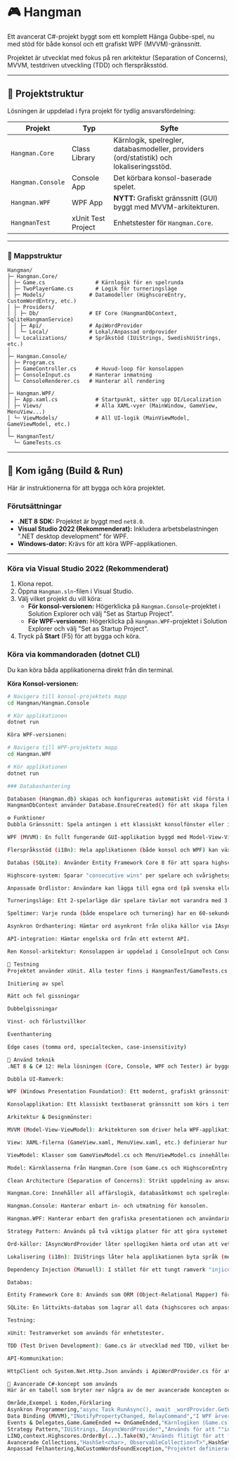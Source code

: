﻿# 🎮 Hangman

Ett avancerat C#-projekt byggt som ett komplett Hänga Gubbe-spel, nu med stöd för både konsol och ett grafiskt WPF (MVVM)-gränssnitt.

Projektet är utvecklat med fokus på ren arkitektur (Separation of Concerns), MVVM, testdriven utveckling (TDD) och flerspråksstöd.

---

## 📁 Projektstruktur

Lösningen är uppdelad i fyra projekt för tydlig ansvarsfördelning:

| Projekt | Typ | Syfte |
|---|---|---|
| `Hangman.Core` | Class Library | Kärnlogik, spelregler, databasmodeller, providers (ord/statistik) och lokaliseringsstöd. |
| `Hangman.Console` | Console App | Det körbara konsol-baserade spelet. |
| `Hangman.WPF` | WPF App | **NYTT:** Grafiskt gränssnitt (GUI) byggt med MVVM-arkitekturen. |
| `HangmanTest` | xUnit Test Project | Enhetstester för `Hangman.Core`. |

---

### 🧱 Mappstruktur
```
Hangman/
├─ Hangman.Core/
│ ├─ Game.cs                # Kärnlogik för en spelrunda
│ ├─ TwoPlayerGame.cs       # Logik för turneringsläge
│ ├─ Models/              # Datamodeller (HighscoreEntry, CustomWordEntry, etc.)
│ ├─ Providers/
│ │ ├─ Db/                # EF Core (HangmanDbContext, SqliteHangmanService)
│ │ ├─ Api/               # ApiWordProvider
│ │ └─ Local/             # Lokal/Anpassad ordprovider
│ └─ Localizations/       # Språkstöd (IUiStrings, SwedishUiStrings, etc.)
│
├─ Hangman.Console/
│ ├─ Program.cs
│ ├─ GameController.cs      # Huvud-loop för konsolappen
│ ├─ ConsoleInput.cs      # Hanterar inmatning
│ └─ ConsoleRenderer.cs   # Hanterar all rendering
│
├─ Hangman.WPF/
│ ├─ App.xaml.cs            # Startpunkt, sätter upp DI/Localization
│ ├─ Views/                 # Alla XAML-vyer (MainWindow, GameView, MenuView...)
│ └─ ViewModels/            # All UI-logik (MainViewModel, GameViewModel, etc.)
│
└─ HangmanTest/
  └─ GameTests.cs
```
---

## 🚀 Kom igång (Build & Run)

Här är instruktionerna för att bygga och köra projektet.

### Förutsättningar

* **.NET 8 SDK:** Projektet är byggt med `net8.0`.
* **Visual Studio 2022 (Rekommenderat):** Inkludera arbetsbelastningen ".NET desktop development" för WPF.
* **Windows-dator:** Krävs för att köra WPF-applikationen.

---

### Köra via Visual Studio 2022 (Rekommenderat)

1.  Klona repot.
2.  Öppna `Hangman.sln`-filen i Visual Studio.
3.  Välj vilket projekt du vill köra:
    * **För konsol-versionen:** Högerklicka på `Hangman.Console`-projektet i Solution Explorer och välj "Set as Startup Project".
    * **För WPF-versionen:** Högerklicka på `Hangman.WPF`-projektet i Solution Explorer och välj "Set as Startup Project".
4.  Tryck på **Start** (F5) för att bygga och köra.

### Köra via kommandoraden (dotnet CLI)

Du kan köra båda applikationerna direkt från din terminal.

**Köra Konsol-versionen:**
```bash
# Navigera till konsol-projektets mapp
cd Hangman/Hangman.Console

# Kör applikationen
dotnet run

Köra WPF-versionen:

# Navigera till WPF-projektets mapp
cd Hangman.WPF

# Kör applikationen
dotnet run

### Databashantering

Databasen (Hangman.db) skapas och konfigureras automatiskt vid första körningen. 
HangmanDbContext använder Database.EnsureCreated() för att skapa filen i bin/Debug/net8.0-mappen. Ingen manuell migrering eller setup krävs.

⚙️ Funktioner
Dubbla Gränssnitt: Spela antingen i ett klassiskt konsolfönster eller i ett modernt WPF-gränssnitt.

WPF (MVVM): En fullt fungerande GUI-applikation byggd med Model-View-ViewModel-arkitektur, vilket separerar UI (View) från logik (ViewModel).

Flerspråksstöd (i18n): Hela applikationen (både konsol och WPF) kan växla mellan svenska och engelska med hjälp av ett Strategy Pattern (IUiStrings).

Databas (SQLite): Använder Entity Framework Core 8 för att spara highscores och anpassade ord i en lokal SQLite-databas (Hangman.db).

Highscore-system: Sparar "consecutive wins" per spelare och svårighetsgrad i databasen.

Anpassade Ordlistor: Användare kan lägga till egna ord (på svenska eller engelska) via gränssnittet, vilka sparas permanent i databasen.

Turneringsläge: Ett 2-spelarläge där spelare tävlar mot varandra med 3 "liv" var.

Speltimer: Varje runda (både enspelare och turnering) har en 60-sekunders timer.

Asynkron Ordhantering: Hämtar ord asynkront från olika källor via IAsyncWordProvider (API, lokal lista, databas).

API-integration: Hämtar engelska ord från ett externt API.

Ren Konsol-arkitektur: Konsolappen är uppdelad i ConsoleInput och ConsoleRenderer för bättre Separation of Concerns.

🧪 Testning
Projektet använder xUnit. Alla tester finns i HangmanTest/GameTests.cs och täcker:

Initiering av spel

Rätt och fel gissningar

Dubbelgissningar

Vinst- och förlustvillkor

Eventhantering

Edge cases (tomma ord, specialtecken, case-insensitivity)

🧠 Använd teknik
.NET 8 & C# 12: Hela lösningen (Core, Console, WPF och Tester) är byggd på den senaste .NET 8-plattformen och använder moderna C# 12-funktioner som required-medlemmar i datamodeller.

Dubbla UI-Ramverk:

WPF (Windows Presentation Foundation): Ett modernt, grafiskt gränssnitt för Windows. Hela Hangman.WPF-projektet är dedikerat till detta.

Konsolapplikation: Ett klassiskt textbaserat gränssnitt som körs i terminalen.

Arkitektur & Designmönster:

MVVM (Model-View-ViewModel): Arkitekturen som driver hela WPF-applikationen.

View: XAML-filerna (GameView.xaml, MenuView.xaml, etc.) definierar hur UI:t ser ut.

ViewModel: Klasser som GameViewModel.cs och MenuViewModel.cs innehåller all UI-logik och binder data till vyerna.

Model: Kärnklasserna från Hangman.Core (som Game.cs och HighscoreEntry.cs) agerar modeller.

Clean Architecture (Separation of Concerns): Strikt uppdelning av ansvar:

Hangman.Core: Innehåller all affärslogik, databasåtkomst och spelregler. Vet inget om UI.

Hangman.Console: Hanterar enbart in- och utmatning för konsolen.

Hangman.WPF: Hanterar enbart den grafiska presentationen och användarinteraktion.

Strategy Pattern: Används på två viktiga platser för att göra systemet utbytbart:

Ord-källor: IAsyncWordProvider låter spellogiken hämta ord utan att veta varifrån de kommer (API, lokal fil eller databas).

Lokalisering (i18n): IUiStrings låter hela applikationen byta språk (mellan SwedishUiStrings.cs och EnglishUiStrings.cs) genom att byta ut en strategi-implementation.

Dependency Injection (Manuell): I stället för ett tungt ramverk "injiceras" tjänster (beroenden) manuellt vid start. Både App.xaml.cs (för WPF) och Program.cs (för Konsol) skapar instanser av IStatisticsService och LocalizationProvider och skickar dem till de ViewModels och Controllers som behöver dem.

Databas:

Entity Framework Core 8: Används som ORM (Object-Relational Mapper) för all databaskommunikation.

SQLite: En lättvikts-databas som lagrar all data (highscores och anpassade ord) i en enda fil (Hangman.db) direkt i programkatalogen.

Testning:

xUnit: Testramverket som används för enhetstester.

TDD (Test Driven Development): Game.cs är utvecklad med TDD, vilket bevisas av den omfattande testfilen GameTests.cs som täcker alla regler och edge-cases.

API-Kommunikation:

HttpClient och System.Net.Http.Json används i ApiWordProvider.cs för att asynkront hämta slumpmässiga ord från ett externt webb-API.

🧩 Avancerade C#-koncept som används
Här är en tabell som bryter ner några av de mer avancerade koncepten och var de används i projektet:

Område,Exempel i Koden,Förklaring
Asynkron Programmering,"async Task RunAsync(), await _wordProvider.GetWordAsync()","Hela applikationsflödet, ordhämtning och timers hanteras asynkront. I WPF (GameViewModel) säkerställer detta att UI:t aldrig ""fryser"". I Konsol (GameController) används Task.Run och CancellationTokenSource för att hantera speltimern parallellt med användarinmatning."
Data Binding (MVVM),"INotifyPropertyChanged, RelayCommand","I WPF ärver alla ViewModels från BaseViewModel för att meddela UI:t om ändringar. ICommand (RelayCommand) hanterar knapptryckningar, vilket helt separerar logik från XAML-vyn."
Events & Delegates,Game.GameEnded += OnGameEnded,"Kärnlogiken (Game.cs) använder traditionella C#-events för att meddela sin ""ägare"" (en ViewModel eller Controller) om att speltillståndet har ändrats (t.ex. att spelet är vunnet)."
Strategy Pattern,"IUiStrings, IAsyncWordProvider","Används för att ""injicera"" beteenden. MainViewModel kan starta ett spel med vilken som helst IAsyncWordProvider (API, DB, Lokal) utan att veta implementationen. LocalizationProvider använder samma mönster för att byta språk."
LINQ,context.Highscores.OrderBy(...).Take(N),"Används flitigt för att fråga och transformera datamängder, särskilt i SqliteHangmanService för att hämta och filtrera topplistor från databasen."
Avancerade Collections,"HashSet<char>, ObservableCollection<T>",HashSet används i Game.cs för O(1)-prestanda vid gissningskontroll. ObservableCollection används i HighscoreViewModel för att automatiskt uppdatera WPF-gränssnitten när listan ändras.
Anpassad Felhantering,NoCustomWordsFoundException,"Projektet definierar egna undantag. När en ordlista är tom kastas ett specifikt undantag som fångas i UI-lagret (GameViewModel/GameController) och översätts till ett användarvänligt, lokaliserat meddelande."

